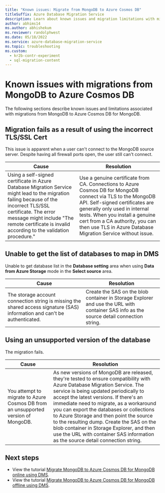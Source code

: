```yaml
---
title: "Known issues: Migrate from MongoDB to Azure Cosmos DB"
titleSuffix: Azure Database Migration Service
description: Learn about known issues and migration limitations with migrations from MongoDB to Azure Cosmos DB using the Azure Database Migration Service.
author: abhims14
ms.author: abhishekum
ms.reviewer: randolphwest
ms.date: 05/18/2022
ms.service: azure-database-migration-service
ms.topic: troubleshooting
ms.custom:
  - kr2b-contr-experiment
  - sql-migration-content
---
```


# Known issues with migrations from MongoDB to Azure Cosmos DB

The following sections describe known issues and limitations associated with migrations from MongoDB to Azure Cosmos DB for MongoDB.

## Migration fails as a result of using the incorrect TLS/SSL Cert

This issue is apparent when a user can't connect to the MongoDB source server. Despite having all firewall ports open, the user still can't connect.

| Cause         | Resolution |
| ------------- | ------------- |
| Using a self-signed certificate in Azure Database Migration Service might lead to the migration failing because of the incorrect TLS/SSL certificate. The error message might include "The remote certificate is invalid according to the validation procedure." | Use a genuine certificate from CA. Connections to Azure Cosmos DB for MongoDB connect via TLS to the MongoDB API. Self-signed certificates are generally only used in internal tests. When you install a genuine cert from a CA authority, you can then use TLS in Azure Database Migration Service without issue. |

## Unable to get the list of databases to map in DMS

Unable to get database list in the **Database setting** area when using **Data from Azure Storage** mode in the **Select source** area.

| Cause         | Resolution |
| ------------- | ------------- |
| The storage account connection string is missing the shared access signature (SAS) information and can't be authenticated. | Create the SAS on the blob container in Storage Explorer and use the URL with container SAS info as the source detail connection string. |

## Using an unsupported version of the database

The migration fails.

| Cause         | Resolution |
| ------------- | ------------- |
| You attempt to migrate to Azure Cosmos DB from an unsupported version of MongoDB. | As new versions of MongoDB are released, they're tested to ensure compatibility with Azure Database Migration Service. The service is being updated periodically to accept the latest versions. If there's an immediate need to migrate, as a workaround you can export the databases or collections to Azure Storage and then point the source to the resulting dump. Create the SAS on the blob container in Storage Explorer, and then use the URL with container SAS information as the source detail connection string. |

## Next steps

* View the tutorial [Migrate MongoDB to Azure Cosmos DB for MongoDB online using DMS](tutorial-mongodb-cosmos-db-online.md).
* View the tutorial [Migrate MongoDB to Azure Cosmos DB for MongoDB offline using DMS](tutorial-mongodb-cosmos-db.md).
